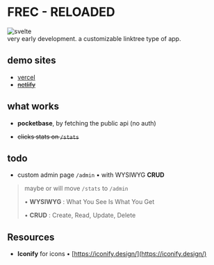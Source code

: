 # FREC - RELOADED
![svelte](https://img.shields.io/badge/SvelteKit-FF3E00?style=for-the-badge&logo=Svelte&logoColor=white)
<br>
very early development.
a customizable linktree type of app.

## demo sites
- [vercel](https://raharja.vercel.app)
- ~~[netlify](https://raharja.netlify.app)~~ 



## what works 
- **pocketbase**, by fetching the public api (no auth) 

- ~~clicks stats on ``/stats``~~


## todo
- custom admin page ``/admin`` 
• with WYSIWYG **CRUD** 

> maybe or will move ``/stats`` to ``/admin``
>
> • **WYSIWYG** : What You See Is What You Get
>
> • **CRUD** : Create, Read, Update, Delete



## Resources
 - **Iconify** for icons 
• [https://iconify.design/](https://iconify.design/)


